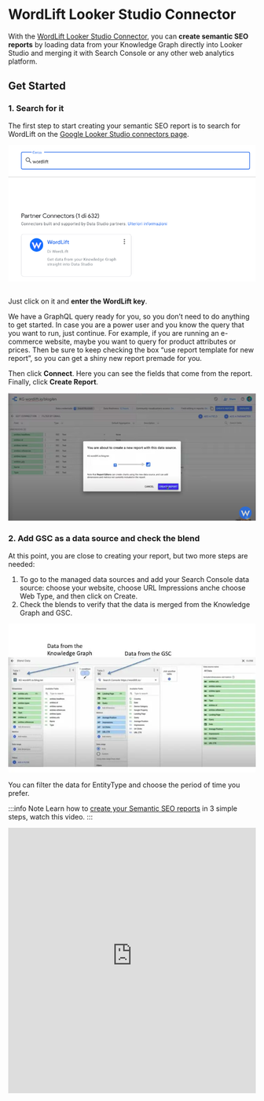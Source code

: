 # WordLift Looker Studio Connector

With the [WordLift Looker Studio Connector](https://wordlift.io/blog/en/wordlift-data-studio-connector/), you can **create semantic SEO reports** by loading data from your Knowledge Graph directly into Looker Studio and merging it with Search Console or any other web analytics platform.

## Get Started

### 1. Search for it

The first step to start creating your semantic SEO report is to search for WordLift on the [Google Looker Studio connectors page](https://datastudio.google.com/datasources).

![image](./images/wordlift-datastudio-connector-get-started.png)

```{raw} html <video controls src="https://wordlift.io/blog/en/wp-content/uploads/sites/3/2022/08/semantic-seo-report.mp4"></video>
```

Just click on it and **enter the WordLift key**.

We have a GraphQL query ready for you, so you don’t need to do anything to get started. In case you are a power user and you know the query that you want to run, just continue. For example, if you are running an e-commerce website, maybe you want to query for product attributes or prices. Then be sure to keep checking the box “use report template for new report”, so you can get a shiny new report premade for you.

Then click **Connect**. Here you can see the fields that come from the report. Finally, click **Create Report**.

![image](./images/wordlift-datastudio-connector-create-report.png)

### 2. Add GSC as a data source and check the blend

At this point, you are close to creating your report, but two more steps are needed:

1. To go to the managed data sources and add your Search Console data source: choose your website, choose URL Impressions anche choose Web Type, and then click on Create.
2. Check the blends to verify that the data is merged from the Knowledge Graph and GSC.

![image](./images/wordlift-datastudio-connector-check.png)

You can filter the data for EntityType and choose the period of time you prefer.

:::info Note
Learn how to [create your Semantic SEO reports](https://youtu.be/mWMEbx3qIVI) in 3 simple steps, watch this video.
:::


<iframe src="https://www.youtube-nocookie.com/embed/mWMEbx3qIVI" width="100%" height="540" frameborder="0" scrolling="auto"></iframe>

